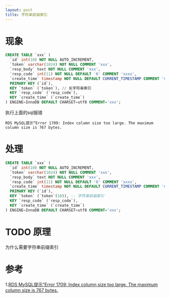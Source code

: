 ```yaml
---
layout: post
title: 字符串前缀索引
---
```


# 现象
```sql
CREATE TABLE `xxx` (
  `id` int(10) NOT NULL AUTO_INCREMENT,
  `token` varchar(1024) NOT NULL COMMENT 'xxx',
  `resp_body` text NOT NULL COMMENT 'xxx',
  `resp_code` int(11) NOT NULL DEFAULT '0' COMMENT 'xxxx',
  `create_time` timestamp NOT NULL DEFAULT CURRENT_TIMESTAMP COMMENT '创建时间',
  PRIMARY KEY (`id`),
  KEY `token` (`token`), // 长字符串索引
  KEY `resp_code` (`resp_code`),
  KEY `create_time` (`create_time`)
) ENGINE=InnoDB DEFAULT CHARSET=utf8 COMMENT='xxx';

```

执行上面的sql报错

`RDS MySQL提示“Error 1709: Index column size too large. The maximum column size is 767 bytes.`

# 处理

```sql
CREATE TABLE `xxx` (
  `id` int(10) NOT NULL AUTO_INCREMENT,
  `token` varchar(1024) NOT NULL COMMENT 'xxx',
  `resp_body` text NOT NULL COMMENT 'xxx',
  `resp_code` int(11) NOT NULL DEFAULT '0' COMMENT 'xxxx',
  `create_time` timestamp NOT NULL DEFAULT CURRENT_TIMESTAMP COMMENT '创建时间',
  PRIMARY KEY (`id`),
  KEY `token` (`token`(10)), -- 字符串前缀索引
  KEY `resp_code` (`resp_code`),
  KEY `create_time` (`create_time`)
) ENGINE=InnoDB DEFAULT CHARSET=utf8 COMMENT='xxx';
```

# TODO 原理

为什么需要字符串前缀索引

# 参考
1.[RDS MySQL提示“Error 1709: Index column size too large. The maximum column size is 767 bytes.](https://help.aliyun.com/document_detail/155946.html)